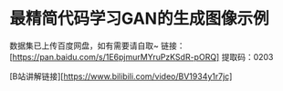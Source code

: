 # 最精简代码学习GAN的生成图像示例


<hp/>数据集已上传百度网盘，如有需要请自取~
链接：[https://pan.baidu.com/s/1E6pjmurMYruPzKSdR-pORQ] 
提取码：0203
</hp>

<hp/>[B站讲解链接][https://www.bilibili.com/video/BV1934y1r7jc]
</hp>
